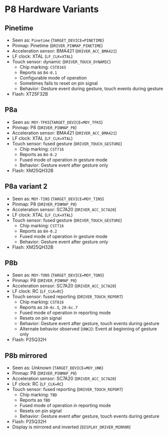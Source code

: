 # P8 Hardware Variants

## Pinetime

- Seen as: `Pinetime` (`TARGET_DEVICE=PINETIME`)
- Pinmap: Pinetime (`DRIVER_PINMAP_PINETIME`)
- Acceleration sensor: BMA421 (`DRIVER_ACC_BMA421`)
- LF clock: XTAL (`LF_CLK=XTAL`)
- Touch sensor: dynamic (`DRIVER_TOUCH_DYNAMIC`)
    - Chip marking: `CST816S`
    - Reports as `B4-0.1`
    - Configurable mode of operation
    - Sometimes fails to reset on pin signal
    - Behavior: Gesture event during gesture, touch events during gesture
- Flash: XT25F32B


## P8a

- Seen as: `MOY-TFK5`(`TARGET_DEVICE=MOY_TFK5`)
- Pinmap: P8 (`DRIVER_PINMAP_P8`)
- Acceleration sensor: BMA421 (`DRIVER_ACC_BMA421`)
- LF clock: XTAL (`LF_CLK=XTAL`)
- Touch sensor: fused gesture (`DRIVER_TOUCH_GESTURE`)
    - Chip marking: `CST716`
    - Reports as `B4-0.2`
    - Fused mode of operation in gesture mode
    - Behavior: Gesture event after gesture only
- Flash: XM25QH32B


## P8a variant 2

- Seen as: `MOY-TIN5` (`TARGET_DEVICE=MOY_TIN5`)
- Pinmap: P8 (`DRIVER_PINMAP_P8`)
- Acceleration sensor: SC7A20 (`DRIVER_ACC_SC7A20`)
- LF clock: XTAL (`LF_CLK=XTAL`)
- Touch sensor: fused gesture (`DRIVER_TOUCH_GESTURE`)
    - Chip marking: `CST716`
    - Reports as `B4-0.2`
    - Fused mode of operation in gesture mode
    - Behavior: Gesture event after gesture only
- Flash: XM25QH32B


## P8b

- Seen as: `MOY-TON5` (`TARGET_DEVICE=MOY_TON5`)
- Pinmap: P8 (`DRIVER_PINMAP_P8`)
- Acceleration sensor: SC7A20 (`DRIVER_ACC_SC7A20`)
- LF clock: RC (`LF_CLK=RC`)
- Touch sensor: fused reporting (`DRIVER_TOUCH_REPORT`)
    - Chip marking: `CST816`
    - Reports as `20-6c.5`, `20-6c.7`
    - Fused mode of operation in reporting mode
    - Resets on pin signal
    - Behavior: Gesture event after gesture, touch events during gesture
    - Alternate behavior observed (`UNK2`): Event at beginning of gesture only
- Flash: P25Q32H

## P8b mirrored

- Seen as: *Unknown* (`TARGET_DEVICE=MOY_UNK`)
- Pinmap: P8 (`DRIVER_PINMAP_P8`)
- Acceleration sensor: SC7A20 (`DRIVER_ACC_SC7A20`)
- LF clock: RC (`LF_CLK=RC`)
- Touch sensor: fused reporting (`DRIVER_TOUCH_REPORT`)
    - Chip marking: `TBD`
    - Reports as `TBD`
    - Fused mode of operation in reporting mode
    - Resets on pin signal
    - Behavior: Gesture event after gesture, touch events during gesture
- Flash: P25Q32H
- Display is mirrored and inverted (`DISPLAY_DRIVER_MIRROR`)
